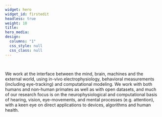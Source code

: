 ```yaml
---
widget: hero
widget_id: firstedit
headless: true
weight: 10
title: 
hero_media: 
design:
  columns: "1"
  css_style: null
  css_class: null
---
```

<br>

We work at the interface between the mind, brain, machines and the external world, using in-vivo electrophysiology, behavioral measurements (including eye-tracking) and computational modeling. We work with both humans and non-human primates as well as with open datasets, and much of our research focus is on the neurophysiological and computational basis of hearing, vision, eye-movements, and mental processes (e.g. attention), with a keen eye on direct applications to devices, algorithms and human health.

